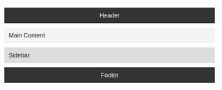 
<!DOCTYPE html>
<html lang="en">
<head>
    <meta charset="UTF-8">
    <meta name="viewport" content="width=device-width, initial-scale=1.0">
    <title>Responsive web page Media queries</title>
    <style>
        body {
            font-family: Arial, sans-serif;
            margin: 0;
            padding: 0;
        }
        .container {
            display: grid;
            grid-template-columns: 1fr;
            grid-gap: 10px;
            padding: 10px;
        }
        .header, .footer {
            background-color: #333;
            color: white;
            text-align: center;
            padding: 10px;
        }
        .main {
            background-color: #f4f4f4;
            padding: 10px;
        }
        .sidebar {
            background-color: #ddd;
            padding: 10px;
        }

  /* Mobile styles */
        @media (max-width: 600px) {
            .container {
                grid-template-columns: 1fr;
            }
            .header, .footer {
                font-size: 14px;
            }
            .sidebar {
                display: none;
            }
        }

 /* Tablet styles */
        @media (min-width: 601px) and (max-width: 1024px) {
            .container {
                grid-template-columns: 1fr 1fr;
            }
            .header, .footer {
                font-size: 16px;
            }
            .sidebar {
                display: block;
            }
        }

   /* Desktop styles */
        @media (min-width: 1025px) {
            .container {
                grid-template-columns: 1fr 3fr;
            }
            .header, .footer {
                font-size: 18px;
            }
            .sidebar {
                display: block;
            }
        }
    </style>
</head>
<body>
    <div class="container">
        <div class="header">Header</div>
        <div class="main">Main Content</div>
        <div class="sidebar">Sidebar</div>
        <div class="footer">Footer</div>
    </div>
</body>
</html>
